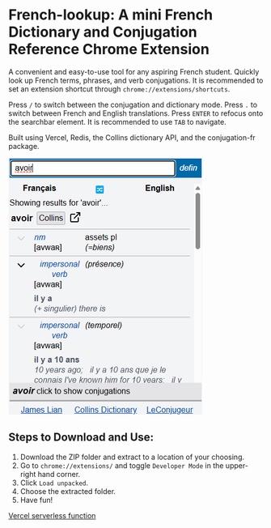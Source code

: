 # French-lookup: A mini French Dictionary and Conjugation Reference Chrome Extension

A convenient and easy-to-use tool for any aspiring French student. Quickly look up French terms, phrases, and verb conjugations. It is recommended to set an extension shortcut through `chrome://extensions/shortcuts`.

Press `/` to switch between the conjugation and dictionary mode.  Press `.` to switch between French and English translations.  Press `ENTER` to refocus onto the searchbar element. It is recommended to use `TAB` to navigate.

Built using Vercel, Redis, the Collins dictionary API, and the conjugation-fr package. 

![image of the extension in action](https://github.com/James-Lian/french-lookup/blob/main/example.png)

## Steps to Download and Use:
1. Download the ZIP folder and extract to a location of your choosing.
2. Go to `chrome://extensions/` and toggle `Developer Mode` in the upper-right hand corner.
3. Click `Load unpacked`.
4. Choose the extracted folder.
5. Have fun!

[Vercel serverless function](https://github.com/James-Lian/french-lookup-serverless-function)
